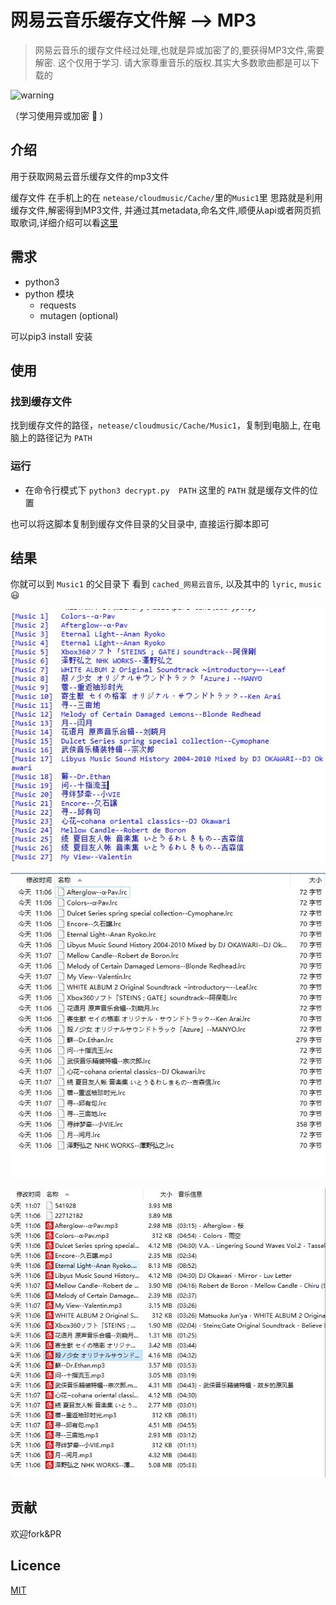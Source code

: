 # 网易云音乐缓存文件解 --> MP3
>网易云音乐的缓存文件经过处理,也就是异或加密了的,要获得MP3文件,需要解密. 这个仅用于学习. 请大家尊重音乐的版权.其实大多数歌曲都是可以下载的

![warning](http://ounix1xcw.bkt.clouddn.com/warning.png)

（学习使用异或加密 :see_no_evil: )

## 介绍
用于获取网易云音乐缓存文件的mp3文件

缓存文件 在手机上的在 `netease/cloudmusic/Cache/`里的`Music1`里
思路就是利用缓存文件,解密得到MP3文件, 并通过其metadata,命名文件,顺便从api或者网页抓取歌词,详细介绍可以看[这里](https://mbinary.coding.me/decrypt-netease-music.html) 

## 需求
* python3
* python 模块
  - requests
  - mutagen (optional)
  
可以pip3 install 安装
 
## 使用

### 找到缓存文件
 找到缓存文件的路径，`netease/cloudmusic/Cache/Music1`，复制到电脑上, 在电脑上的路径记为 `PATH`
 
### 运行
* 在命令行模式下
`python3 decrypt.py  PATH`
这里的 `PATH`  就是缓存文件的位置
 
也可以将这脚本复制到缓存文件目录的父目录中, 直接运行脚本即可
 
## 结果
 你就可以到 `Music1` 的父目录下 看到 `cached_网易云音乐`, 以及其中的 `lyric`, `music` :smiley: 

 ![](src/result.jpg)
 
 ![](src/lyric.jpg)

 ![](src/music.jpg)

## 贡献
欢迎fork&PR

## Licence
 [MIT](LICENCE)
